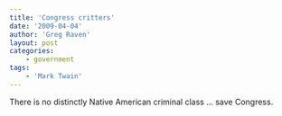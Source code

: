```yaml
---
title: 'Congress critters'
date: '2009-04-04'
author: 'Greg Raven'
layout: post
categories:
    - government
tags:
    - 'Mark Twain'
---
```


There is no distinctly Native American criminal class … save Congress.